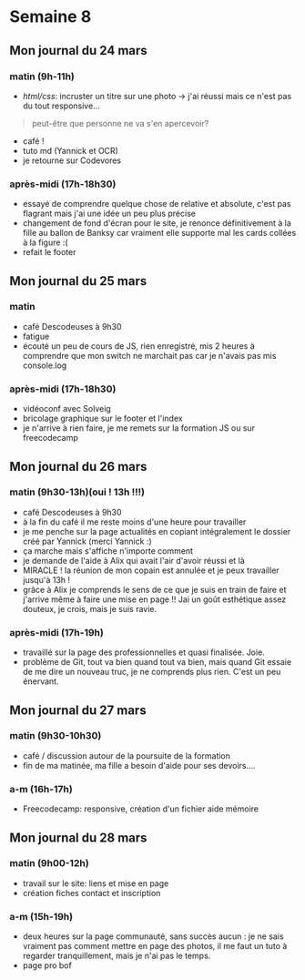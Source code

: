 # Semaine 8

## Mon journal du 24 mars
### matin (9h-11h)
- *html/css*: incruster un titre sur une photo -> j'ai réussi mais ce n'est pas du tout responsive...

> peut-être que personne ne va s'en apercevoir?

- café !
- tuto md (Yannick et OCR)
- je retourne sur Codevores

### après-midi (17h-18h30)

- essayé de comprendre quelque chose de relative et absolute, c'est pas flagrant mais j'ai une idée un peu plus précise
- changement de fond d'écran pour le site, je renonce définitivement à la fille au ballon de Banksy car vraiment elle supporte mal les cards collées à la figure :(
- refait le footer

## Mon journal du 25 mars
### matin
- café Descodeuses à 9h30
- fatigue
- écouté un peu de cours de JS, rien enregistré, mis 2 heures à comprendre que mon switch ne marchait pas car je n'avais pas mis console.log

### après-midi (17h-18h30)
- vidéoconf avec Solveig
- bricolage graphique sur le footer et l'index
- je n'arrive à rien faire, je me remets sur la formation JS ou sur freecodecamp

## Mon journal du 26 mars
### matin (9h30-13h)(oui ! 13h !!!)
- café Descodeuses à 9h30
- à la fin du café il me reste moins d'une heure pour travailler
- je me penche sur la page actualités en copiant intégralement le dossier créé par Yannick (merci Yannick :)
- ça marche mais s'affiche n'importe comment
- je demande de l'aide à Alix qui avait l'air d'avoir réussi et là
- MIRACLE ! la réunion de mon copain est annulée et je peux travailler jusqu'à 13h !
- grâce à Alix je comprends le sens de ce que je suis en train de faire et j'arrive même à faire une mise en page !! Jai un goût esthétique assez douteux, je crois, mais je suis ravie.

### après-midi (17h-19h)
- travaillé sur la page des professionnelles et quasi finalisée. Joie.
- problème de Git, tout va bien quand tout va bien, mais quand Git essaie de me dire un nouveau truc, je ne comprends plus rien. C'est un peu énervant. 

## Mon journal du 27 mars
### matin (9h30-10h30)
- café / discussion autour de la poursuite de la formation
- fin de ma matinée, ma fille a besoin d'aide pour ses devoirs....

### a-m (16h-17h)
- Freecodecamp: responsive, création d'un fichier aide mémoire

## Mon journal du 28 mars
### matin (9h00-12h)
- travail sur le site: liens et mise en page
- création fiches contact et inscription

### a-m (15h-19h)
- deux heures sur la page communauté, sans succès aucun : je ne sais vraiment pas comment mettre en page des photos, il me faut un tuto à regarder tranquillement, mais je n'ai pas le temps.
- page pro bof
